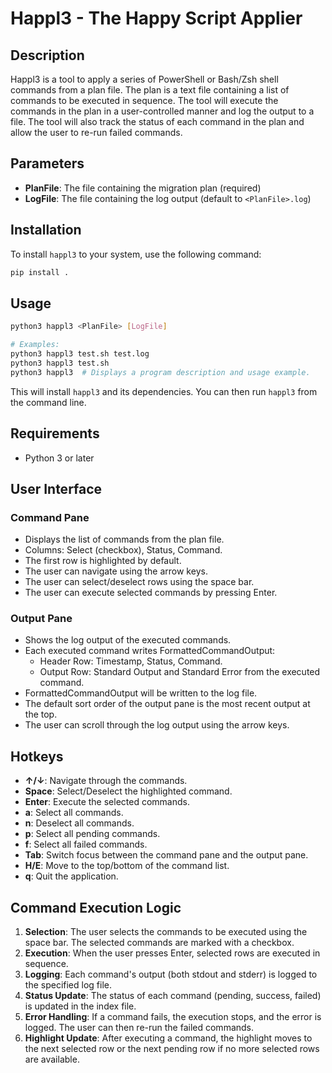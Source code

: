 # Happl3 - The Happy Script Applier

## Description

Happl3 is a tool to apply a series of PowerShell or Bash/Zsh shell commands from a plan file. The plan is a text file containing a list of commands to be executed in sequence. The tool will execute the commands in the plan in a user-controlled manner and log the output to a file. The tool will also track the status of each command in the plan and allow the user to re-run failed commands.

## Parameters

- **PlanFile**: The file containing the migration plan (required)
- **LogFile**: The file containing the log output (default to `<PlanFile>.log`)

## Installation

To install `happl3` to your system, use the following command:

```bash
pip install .
```

## Usage

```bash
python3 happl3 <PlanFile> [LogFile]

# Examples:
python3 happl3 test.sh test.log
python3 happl3 test.sh
python3 happl3  # Displays a program description and usage example.
```

This will install `happl3` and its dependencies. You can then run `happl3` from the command line.

## Requirements

- Python 3 or later

## User Interface

### Command Pane

- Displays the list of commands from the plan file.
- Columns: Select (checkbox), Status, Command.
- The first row is highlighted by default.
- The user can navigate using the arrow keys.
- The user can select/deselect rows using the space bar.
- The user can execute selected commands by pressing Enter.

### Output Pane

- Shows the log output of the executed commands.
- Each executed command writes FormattedCommandOutput:
  - Header Row: Timestamp, Status, Command.
  - Output Row: Standard Output and Standard Error from the executed command.
- FormattedCommandOutput will be written to the log file.
- The default sort order of the output pane is the most recent output at the top.
- The user can scroll through the log output using the arrow keys.

## Hotkeys

- **↑/↓**: Navigate through the commands.
- **Space**: Select/Deselect the highlighted command.
- **Enter**: Execute the selected commands.
- **a**: Select all commands.
- **n**: Deselect all commands.
- **p**: Select all pending commands.
- **f**: Select all failed commands.
- **Tab**: Switch focus between the command pane and the output pane.
- **H/E**: Move to the top/bottom of the command list.
- **q**: Quit the application.

## Command Execution Logic

1. **Selection**: The user selects the commands to be executed using the space bar. The selected commands are marked with a checkbox.
2. **Execution**: When the user presses Enter, selected rows are executed in sequence.
3. **Logging**: Each command's output (both stdout and stderr) is logged to the specified log file.
4. **Status Update**: The status of each command (pending, success, failed) is updated in the index file.
5. **Error Handling**: If a command fails, the execution stops, and the error is logged. The user can then re-run the failed commands.
6. **Highlight Update**: After executing a command, the highlight moves to the next selected row or the next pending row if no more selected rows are available.

